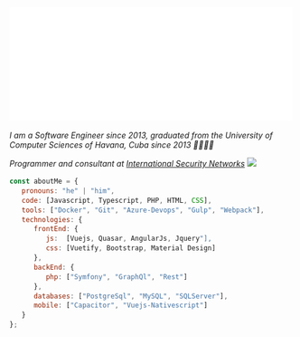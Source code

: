 <img src="https://github.com/BURNING-SOLUTIONS/reeveng/blob/master/svg.svg" height="200"/>


<p><em>I am a Software Engineer since 2013, graduated from the University of Computer Sciences of Havana, Cuba since 2013 💪😏😏💪</br>
</em></p>
<p><em>Programmer and consultant at <a href="https://isnsecurity.com/">International Security Networks</a> <img src="https://media.giphy.com/media/WUlplcMpOCEmTGBtBW/giphy.gif" width="50"></br>
</em></p>


```javascript
const aboutMe = {
   pronouns: "he" | "him",
   code: [Javascript, Typescript, PHP, HTML, CSS],
   tools: ["Docker", "Git", "Azure-Devops", "Gulp", "Webpack"],
   technologies: {
      frontEnd: {
         js:  [Vuejs, Quasar, AngularJs, Jquery"],
         css: [Vuetify, Bootstrap, Material Design]
      },
      backEnd: {
         php: ["Symfony", "GraphQl", "Rest"]
      },
      databases: ["PostgreSql", "MySQL", "SQLServer"],
      mobile: ["Capacitor", "Vuejs-Nativescript"]
   }
};
```
</br>
